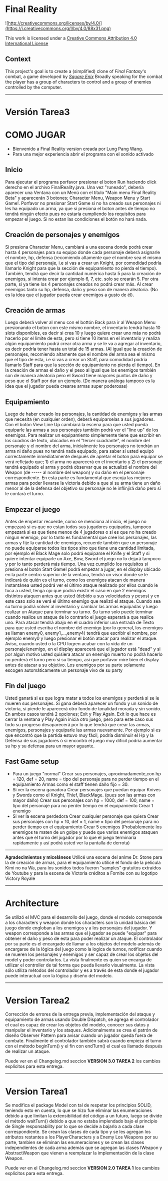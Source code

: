 Final Reality
=============

![http://creativecommons.org/licenses/by/4.0/](https://i.creativecommons.org/l/by/4.0/88x31.png)

This work is licensed under a 
[Creative Commons Attribution 4.0 International License](http://creativecommons.org/licenses/by/4.0/)

Context
-------

This project's goal is to create a (simplified) clone of _Final Fantasy_'s combat, a game developed
by [_Square Enix_](https://www.square-enix.com)
Broadly speaking for the combat the player has a group of characters to control and a group of 
enemies controlled by the computer.

---
# **Versión Tarea3**
# **COMO JUGAR**
- Bienvenido a Final Reality version creada por Lung Pang Wang.
- Para una mejor experiencia abrir el programa con el sonido activado
## Inicio
Para ejecutar el programa porfavor presionar el boton Run haciendo click derecho en el archivo FinalReality.java. Una vez "runeado", debería aparecer una Ventana con un Menú con el título "Main menu Final Reality Beta" y aparecerán 3 botones; Character Menu, Weapon Menu y Start Game!. Porfavor no presionar Start Game si no ha creado sus personajes ni les ha equipado un arma, ya que si presiona el boton antes de tiempo no tendrá ningún efecto pues no estaría cumpliendo los requisitos para empezar el juego. Si no estan las condiciones el botón no hará nada. 
## Creación de personajes y enemigos
Si presiona Character Menu, cambiará a una escena donde podrá crear hasta 4 personajes para su equipo donde cada personaje deberá asignarle el nombre, hp, defensa (recomiendo altamente que el nombre sea el mismo que el tipo del personaje, i.e si vas a crear un Knight, por comodidad podría llamarlo Knight para que la sección de equipamiento no pierda el tiempo). También, tendrá que decir la cantidad numérica hasta 5 para la creación de enemigos, si intenta crear por ejemplo 6, 7, etc. solo se crearán 5. Por otra parte, si ya tiene los 4 personajes creados no podrá crear más. Al crear enemigos tanto su hp, defensa, daño y peso son de manera aleatoria. (No es la idea que el jugador pueda crear enemigos a gusto de él).
## Creación de armas
Luego deberá volver al menu con el bottón Back para ir al Weapon Menu presionando el boton con este mismo nombre, el inventario tendrá hasta 10 slots disponibles, es decir si crea 10 y luego quiere crear uno más no podrá hacerlo por el límite de esta, pero si tiene 10 items en el inventario y realiza algún equipamiento podrá crear otra arma y se le va a agregar al inventario, es decir podría tener hasta un total de 15 armas. (Al igual que la creación de personajes, recomiendo altamente que el nombre del arma sea el mismo que el tipo de esta, i.e si vas a crear un Staff, para comodidad podría llamarlo Staff para que la sección de equipamiento no pierda el tiempo). En la creación de armas el daño y el peso al igual que los enemigos también son de manera aleatoria pero el Sword tiene mayores puntos de daño y peso que el Staff por dar un ejemplo. (De manera análoga tampoco es la idea que el jugador pueda crearse armas super poderosas) 
## Equipamiento
Luego de haber creado los personajes, la cantidad de enemigos y las armas que necesita (en cualquier orden), deberá equiparselas a sus jugadores. Con el botón View Line Up cambiará la escena para que usted pueda equiparle las armas a sus personajes también podrá ver el "line up" de los enemigos. Para realizar un equipamiento simplemente tiene que escribir en los cuadros de texto, ubicados en el "tercer cuadrante", el nombre del personaje y el nombre del arma, inicialmente los personajes no tendrán un arma ni daño pues no tendrá nada equipado, para saber si usted equipó correctamente inmediatamente después de apretar el boton para equipar se verá reflejado que; 1) el arma no aparecerá en el inventario y 2) el personaje tendrá equipado el arma y podrá observar que se actualizó el nombre del Weapon (de ----- al nombre del weapon) y su daño en el personaje correspondiente.  En esta parte es fundamental que escoja las mejores armas para poder llevarse la victoria debido a que si su arma tiene un daño menor al de la defensa del objetivo su personaje no le inflinjirá daño pero sí le contará el turno.
## Empezar el juego
Antes de empezar recuerde, como se menciona al inicio, el juego no empezará si es que no estan todos sus jugadores equipados, tampoco empezará si es que tiene menos de 4 jugadores o si es que no ha creado ningun enemigo, por lo tanto es fundamental que cree los personajes, las armas y fije la cantidad de enemigos, recuerde también que un personaje no puede equiparse todos los tipos sino que tiene una cantidad limitada, por ejemplo el Black Mage solo podrá equiparse el Knife y el Staff y si quiere intentar equiparle un Axe, Bow, Sword el juego no lo dejará tampoco y por lo tanto perderá más tiempo.
Una vez cumplido los requisitos si presiona el botón Start Game! podrá empezar a jugar, en el display ubicado en la parte centro superior de la ventana, tendrá un visor donde se le indicará de quién es el turno, como los enemigos atacan de manera instantánea usted podrá ver el último ataque realizado por ellos cuando le toca a usted, tenga ojo que podría existir el caso en que 2 enemigos distintos ataquen antes que usted (debido a sus velocidades y pesos) y en este caso solo se verá el último enemigo que realizó el ataque. Cuando sea su turno podrá volver al inventario y cambiar las armas equipadas y luego realizar un Ataque para terminar su turno. Su turno solo puede terminar cuando realice un ataque de lo contrario el juego esperará a que realice uno. Para atacar tendrá abajo en el cuadro inferior una entrada de Texto para que usted escriba el nombre del enemigo (por lo general, los enemigos se llaman enemy0, enemy1,...,enemy4) tendrá que escribir el nombre, por ejemplo enemy0 y luego presionar el botón atacar para realizar el ataque. Aviso, cuando usted o la CPU logren acabar con la vida de un personaje/enemigo, en el display aparecerá que el jugador está "dead" y si por algun motivo usted quisiera atacar un enemigo muerto no podrá hacerlo no perderá el turno pero sí su tiempo, asi que porfavor mire bien el display antes de atacar a su objetivo. Los enemigos por su parte solamente escogen automáticamente un personaje vivo de su party
## Fin del juego
Usted ganará si es que logra matar a todos los enemigos y perderá si se le mueren sus personajes. Si gana deberá aparecer un fondo y un sonido de victoria, si pierde le aparecerá otro fondo de tonalidad morada y sin sonido. En ambos casos tendrá 2 opciones; Exit y Play Again. Exit lo que hace es cerrar la ventana y Play Again inicia otro juego, pero para este caso sus todo su progreso desaparecerá por lo que tendrá que crear las armas, enemigos, personajes y equiparle las armas nuevamente. Por ejemplo si es que encontró que la partida estuvo muy fácil, podría disminuir el Hp y la Defensa de sus jugadores ó si encontró el juego muy dificil podría aumentar su hp y su defensa para un mayor aguante.
## Fast Game setup
- Para un juego "normal"
Crear sus personajes, aproximadamente,con hp = 120, def = 20, name = tipo del personaje para no perder tiempo en el equipamiento
Armas como el staff tienen daño fijo = 30.
- Si ver la escena ganadora
Crear personajes que puedan equipar Knives y Swords como el Knight, Thief, BlackMage. (pues son las armas con mayor daño)
Crear sus personajes con hp = 1000, def = 100, name = tipo del personaje para no perder tiempo en el equipamiento
Crear 1 enemigo
- Si ver la escena perdedora
Crear cualquier personaje que quiera
Crear sus personajes con hp = 10, def = 1, name = tipo del personaje para no perder tiempo en el equipamiento
Crear 5 enemigos
(Probablemente los enemigos te maten de un golpe y puede que varios enemigos ataquen antes que el turno del jugador
por lo que el juego terminaría rapidamente y así podrá usted ver la pantalla de derrota)

---
**Agradecimientos y miceláneos**
Utilicé una escena del anime Dr. Stone para la  de creación de armas, para el equipamiento utilicé el fondo de la pelicula Kimi no na Wa, para los sonidos todos fueron "samples" gratuitos extraidos de Youtube y para la escena de Victoria créditos a Fornite con su logotipo Victory Royale


---
# **Architecture**

Se utilizó el MVC para el desarrollo del juego, donde el modelo corresponde a los characters y weapon donde los characters son la unidad básica del juego donde engloban a los enemigos y a los personajes del jugador. Y weapon corresponde a las armas que el jugador se puede "equipar" para obtener el daño y peso de esta para poder realizar un ataque.
El controlador por su parte es el encargado de llamar a los objetos del modelo además de encargarse de la lógica del juego como la logica de turnos, notificar cuando se mueren los personajes y enemigos y ser capaz de crear los objetos del model y poder controlarlos.
La vista finalmente es quien se encarga de utilizar el controller de tal forma que pueda llevarlo visualmente. La vista sólo utiliza métodos del controlador y es a través de esta donde el jugador puede interactual con la lógica y diseño del modelo.



---
# **Version Tarea2**


Corrección de errores de la entrega previa, implementación del ataque  y equipamiento de armas usando Double Dispatch, se agrega
el controlador el cual es capaz de crear los objetos del modelo, conocer sus datos y manipular el inventario y los ataques. Adicionalmente se 
crea el patrón de diseño Observer Pattern para avisar cuando un jugador queda fuera de combate. Finalmente el controlador también sabrá cuando empieza
el turno con el método beginTurn() y el fin con endTurn() el cual es llamado después de realizar un ataque.

Puede ver en el Changelog.md seccion **VERSION 3.0 TAREA 2** los cambios explícitos para esta entrega.

---

# **Version Tarea1**


Se modifica el package Model con tal de respetar los principios SOLID, teniendo esto en cuenta, lo que se hizo fue eliminar las enumeraciones debido a que limitan la extensibilidad del código a un futuro, luego se divide el método waitTurn() debido a que no estaba implendado bajo el principio de Single responsability por lo que se decide a bajarlo a cada clase correspondiente.
Se crean las clases de cada tipo y se les agregan los atributos restantes a los PlayerCharacters y a Enemy
Los Weapons por su parte, tambien se eliminan las enumeraciones y se crean las clases independientes de cada arma además que se agregan las clases IWeapon y AbstractWeapon que vienen a reemplazar la implementación de la clase Weapon.

Puede ver en el Changelog.md seccion **VERSION 2.0 TAREA 1** los cambios explícitos para esta entrega.







